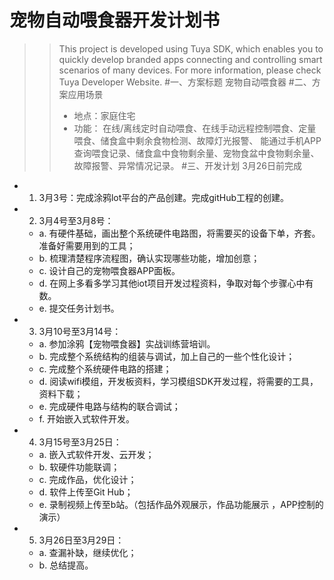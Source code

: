 宠物自动喂食器开发计划书
==

>>This project is developed using Tuya SDK, which enables you to quickly develop branded apps connecting and controlling smart scenarios of many devices.
For more information, please check Tuya Developer Website.
#一、方案标题
>>宠物自动喂食器
#二、方案应用场景
>>* 地点：家庭住宅
>>* 功能：
>>在线/离线定时自动喂食、在线手动远程控制喂食、定量喂食、储食盒中剩余食物检测、故障灯光报警、
>>能通过手机APP查询喂食记录、储食盒中食物剩余量、宠物食盆中食物剩余量、故障报警、异常情况记录。
#三、开发计划
>>3月26日前完成
* 1) 3月3号：完成涂鸦lot平台的产品创建。完成gitHub工程的创建。
* 2) 3月4号至3月8号：
    * a. 有硬件基础，画出整个系统硬件电路图，将需要买的设备下单，齐套。准备好需要用到的工具；
    * b. 梳理清楚程序流程图，确认实现哪些功能，增加创意；
    * c. 设计自己的宠物喂食器APP面板。
    * d. 在网上多看多学习其他iot项目开发过程资料，争取对每个步骤心中有数。
    * e. 提交任务计划书。
* 3) 3月10号至3月14号：
    * a. 参加涂鸦【宠物喂食器】实战训练营培训。
    * b. 完成整个系统结构的组装与调试，加上自己的一些个性化设计；
    * c. 完成整个系统硬件电路的搭建；
    * d. 阅读wifi模组，开发板资料，学习模组SDK开发过程，将需要的工具，资料下载；
    * e. 完成硬件电路与结构的联合调试；
    * f. 开始嵌入式软件开发。
* 4) 3月15号至3月25日：
    * a. 嵌入式软件开发、云开发；
    * b. 软硬件功能联调；
    * c. 完成作品，优化设计；
    * d. 软件上传至Git Hub；
    * e. 录制视频上传至b站。（包括作品外观展示，作品功能展示 ，APP控制的演示）
* 5) 3月26日至3月29日：
    * a. 查漏补缺，继续优化；
    * b. 总结提高。

